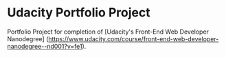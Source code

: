 # Udacity Portfolio Project
Portfolio Project for completion of [Udacity's Front-End Web Developer Nanodegree] 
(https://www.udacity.com/course/front-end-web-developer-nanodegree--nd001?v=fe1).
